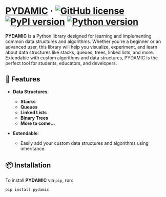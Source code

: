 # [PYDAMIC](https://github.com/urya500/pydamic) &middot; [![GitHub license](https://img.shields.io/badge/license-MIT-blue.svg)](https://github.com/urya500/pydamic/blob/main/LICENSE) [![PyPI version](https://img.shields.io/pypi/v/pydamic.svg)](https://pypi.org/project/pydamic/) [![Python version](https://img.shields.io/badge/python-3.7%2B-blue.svg)](https://www.python.org/downloads/) 

**PYDAMIC** is a Python library designed for learning and implementing common data structures and algorithms. Whether you're a beginner or an advanced user, this library will help you visualize, experiment, and learn about data structures like stacks, queues, trees, linked lists, and more. Extendable with custom algorithms and data structures, PYDAMIC is the perfect tool for students, educators, and developers.

## 🚀 Features

- **Data Structures**:
  - **Stacks**
  - **Queues**
  - **Linked Lists**
  - **Binary Trees**
  - **More to come...**

- **Extendable**:
  - Easily add your custom data structures and algorithms using inheritance.

## 📦 Installation

To install **PYDAMIC** via `pip`, run:

```bash
pip install pydamic
